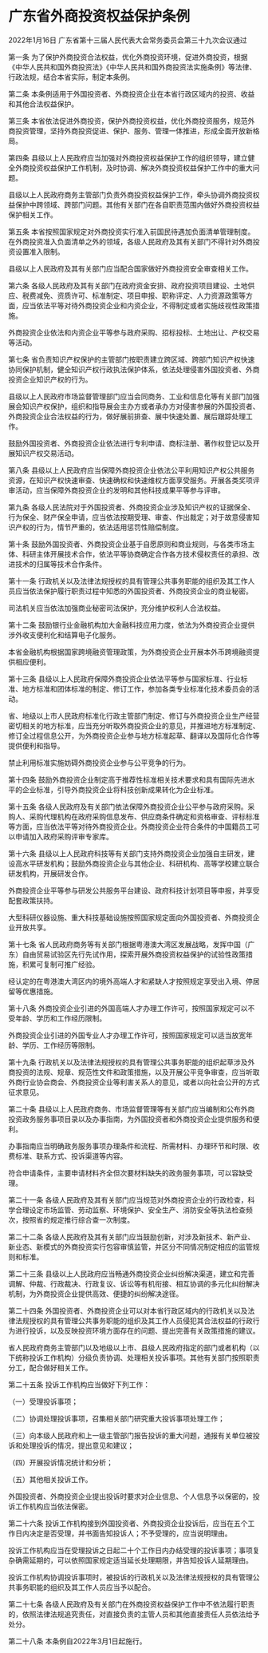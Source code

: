 # 广东省外商投资权益保护条例

2022年1月16日 广东省第十三届人民代表大会常务委员会第三十九次会议通过

<!-- INFO END -->

第一条 为了保护外商投资合法权益，优化外商投资环境，促进外商投资，根据《中华人民共和国外商投资法》《中华人民共和国外商投资法实施条例》等法律、行政法规，结合本省实际，制定本条例。

第二条 本条例适用于外国投资者、外商投资企业在本省行政区域内的投资、收益和其他合法权益保护。

第三条 本省依法促进外商投资，保护外商投资权益，优化外商投资服务，规范外商投资管理，坚持外商投资促进、保护、服务、管理一体推进，形成全面开放新格局。

第四条 县级以上人民政府应当加强对外商投资权益保护工作的组织领导，建立健全外商投资权益保护工作机制，及时协调、解决外商投资权益保护工作中的重大问题。

县级以上人民政府商务主管部门负责外商投资权益保护工作，牵头协调外商投资权益保护中跨领域、跨部门问题。其他有关部门在各自职责范围内做好外商投资权益保护相关工作。

第五条 本省按照国家规定对外商投资实行准入前国民待遇加负面清单管理制度。在外商投资准入负面清单之外的领域，各级人民政府及其有关部门不得针对外商投资设置准入限制。

县级以上人民政府及其有关部门应当配合国家做好外商投资安全审查相关工作。

第六条 各级人民政府及其有关部门在政府资金安排、政府投资项目建设、土地供应、税费减免、资质许可、标准制定、项目申报、职称评定、人力资源政策等方面，应当依法平等对待外商投资企业和内资企业，不得制定或者实施歧视性政策措施。

外商投资企业依法和内资企业平等参与政府采购、招标投标、土地出让、产权交易等活动。

第七条 省负责知识产权保护的主管部门按职责建立跨区域、跨部门知识产权快速协同保护机制，健全知识产权行政执法保护体系，依法处理侵害外国投资者、外商投资企业知识产权的行为。

县级以上人民政府市场监督管理部门应当会同商务、工业和信息化等有关部门加强展会知识产权保护，组织和指导展会主办方或者承办方对侵害参展的外国投资者、外商投资企业合法权益的行为，做好展前排查、展中快速处置、展后跟踪处理工作。

鼓励外国投资者、外商投资企业依法进行专利申请、商标注册、著作权登记以及开展知识产权交易活动。

第八条 县级以上人民政府应当保障外商投资企业依法公平利用知识产权公共服务资源，在知识产权快速审查、快速确权和快速维权方面享受服务。开展各类奖项评审活动，应当保障外商投资企业的发明和其他科技成果平等参与评审。

第九条 各级人民法院对于外国投资者、外商投资企业涉及知识产权的证据保全、行为保全、财产保全申请，应当依法按期受理、审查、作出裁定；对于故意侵害知识产权的行为，情节严重的，依法适用惩罚性赔偿制度。

第十条 鼓励外国投资者、外商投资企业基于自愿原则和商业规则，与各类市场主体、科研主体开展技术合作，依法平等协商确定合作各方技术侵权责任的承担、改进技术的归属等技术合作条件。

第十一条 行政机关以及法律法规授权的具有管理公共事务职能的组织及其工作人员应当依法保护履行职责过程中知悉的外国投资者、外商投资企业的商业秘密。

司法机关应当依法加强商业秘密司法保护，充分维护权利人合法权益。

第十二条 鼓励银行业金融机构加大金融科技应用力度，依法为外商投资企业提供涉外收支便利化和结算电子化服务。

本省金融机构根据国家跨境融资管理政策，为外商投资企业开展本外币跨境融资提供相应便利。

第十三条 县级以上人民政府保障外商投资企业依法平等参与国家标准、行业标准、地方标准和团体标准的制定、修订工作，参加各类专业标准化技术委员会的活动。

省、地级以上市人民政府标准化行政主管部门制定、修订与外商投资企业生产经营密切相关的地方标准，应当充分听取外商投资企业的意见，并推进地方标准制定、修订全过程信息公开，为外商投资企业参与地方标准起草、翻译以及国际化合作等提供便利和指导。

禁止利用标准实施妨碍外商投资企业参与公平竞争的行为。

第十四条 鼓励外商投资企业制定高于推荐性标准相关技术要求和具有国际先进水平的企业标准，引导外商投资企业将科技创新成果转化为企业标准。

第十五条 各级人民政府及有关部门依法保障外商投资企业公平参与政府采购。采购人、采购代理机构在政府采购信息发布、供应商条件确定和资格审查、评标标准等方面，应当依法平等对待外商投资企业。外商投资企业符合条件的中国籍员工可以申请加入政府采购评审专家库。

第十六条 县级以上人民政府科技等有关部门支持外商投资企业加强自主研发，建设高水平研发机构；鼓励外商投资企业与其他企业、科研机构、高等学校建立联合研发机构，开展研发合作。

外商投资企业平等参与研发公共服务平台建设、政府科技计划项目等申报，并享受配套政策扶持。

大型科研仪器设施、重大科技基础设施按照国家规定面向外国投资者、外商投资企业开放共享。

第十七条 省人民政府商务等有关部门根据粤港澳大湾区发展战略，发挥中国（广东）自由贸易试验区先行先试作用，探索开展外商投资权益保护的试验性政策措施，积累可复制可推广经验。

经认定的在粤港澳大湾区内的境外高端人才和紧缺人才按照规定享受出入境、停居留等优惠措施。

第十八条 外商投资企业引进的外国高端人才办理工作许可，按照国家规定可以不受年龄、学历和工作经历限制。

外商投资企业引进的外国专业人才办理工作许可，按照国家规定可以适当放宽年龄、学历、工作经历等限制。

第十九条 行政机关以及法律法规授权的具有管理公共事务职能的组织起草涉及外商投资的法规、规章、规范性文件和政策措施，以及开展公平竞争审查，应当听取外商行业协会商会、外商投资企业等利害关系人的意见，或者以向社会公开的方式征求意见。

第二十条 县级以上人民政府商务、市场监督管理等有关部门应当编制和公布外商投资政务服务事项目录以及办事指南，为外国投资者和外商投资企业提供服务和便利。

办事指南应当明确政务服务事项办理条件和流程、所需材料、办理环节和时限、收费标准、联系方式、投诉渠道等内容。

符合申请条件，主要申请材料齐全但次要材料缺失的政务服务事项，可以容缺受理。

第二十一条 各级人民政府及其有关部门应当规范对外商投资企业的行政检查，科学合理设定市场监管、劳动监察、环境保护、安全生产、消防安全等执法检查频次，按照省的规定推行综合查一次制度。

第二十二条 各级人民政府及其有关部门应当鼓励创新，对涉及新技术、新产业、新业态、新模式的外商投资实行包容审慎监管，并区分不同情况制定相应的监管规则和标准。

第二十三条 县级以上人民政府应当畅通外商投资企业纠纷解决渠道，建立和完善调解、仲裁、行政裁决、行政复议、诉讼等有机衔接、相互协调的多元化纠纷解决机制，为外商投资企业提供高效、便捷的纠纷解决途径。

第二十四条 外国投资者、外商投资企业可以对本省行政区域内的行政机关以及法律法规授权的具有管理公共事务职能的组织及其工作人员侵犯其合法权益的行政行为进行投诉，以及反映投资环境方面存在的问题、提出完善有关政策措施的建议。

省人民政府商务主管部门以及地级以上市、县级人民政府指定的部门或者机构（以下统称投诉工作机构）分级负责协调、处理相关投诉事项。其他有关部门按照职责分工，配合做好相关工作。

第二十五条 投诉工作机构应当做好下列工作：

（一）受理投诉事项；

（二）协调处理投诉事项，召集相关部门研究重大投诉事项处理工作；

（三）向本级人民政府和上一级主管部门报告投诉的重大问题，通报有关单位被投诉和处理投诉的情况，提出意见和建议；

（四）开展投诉情况统计和分析；

（五）其他相关投诉工作。

外国投资者、外商投资企业提出投诉时要求对企业信息、个人信息予以保密的，投诉工作机构应当依法保密。

第二十六条 投诉工作机构接到外国投资者、外商投资企业投诉后，应当在五个工作日内决定是否受理，并书面告知投诉人；不予受理的，应当说明理由。

投诉工作机构应当在受理投诉之日起二十个工作日内办结受理的投诉事项；事项复杂确需延期的，可以依照国家规定适当延长处理期限，并告知投诉人延期理由。

投诉工作机构协调投诉事项时，被投诉的行政机关以及法律法规授权的具有管理公共事务职能的组织及其工作人员应当予以配合。

第二十七条 各级人民政府及有关部门在外商投资权益保护工作中不依法履行职责的，依照法律法规追究责任，对直接负责的主管人员和其他直接责任人员依法给予处分。

第二十八条 本条例自2022年3月1日起施行。

